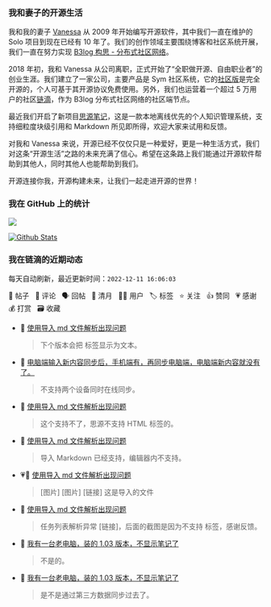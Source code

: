 ### 我和妻子的开源生活

我和我的妻子 [Vanessa](https://github.com/Vanessa219) 从 2009 年开始编写开源软件，其中我们一直在维护的 Solo 项目到现在已经有 10 年了。我们的创作领域主要围绕博客和社区系统开展，我们一直在努力实现 [B3log 构思 - 分布式社区网络](https://ld246.com/article/1546941897596)。

2018 年初，我和 Vanessa 从公司离职，正式开始了“全职做开源、自由职业者”的创业生涯。我们建立了一家公司，主要产品是 Sym 社区系统，它的[社区版](https://github.com/88250/symphony)是完全开源的，个人可基于其开源协议免费使用。另外，我们也运营着一个超过 5 万用户的社区[链滴](https://ld246.com)，作为 B3log 分布式社区网络的社区端节点。

最近我们开启了新项目[思源笔记](https://github.com/siyuan-note/siyuan)，这是一款本地离线优先的个人知识管理系统，支持细粒度块级引用和 Markdown 所见即所得，欢迎大家来试用和反馈。

对我和 Vanessa 来说，开源已经不仅仅只是一种爱好，更是一种生活方式，我们对这条“开源生活”之路的未来充满了信心。希望在这条路上我们能通过开源软件帮助到其他人，同时其他人也能帮助到我们。

开源连接你我，开源构建未来，让我们一起走进开源的世界！

### 我在 GitHub 上的统计

<a title="Hits" target="_blank" href="https://github.com/88250/88250"><img src="https://hits.b3log.org/88250/88250.svg"></a>

[![Github Stats](https://github-readme-stats.vercel.app/api?username=88250&theme=tokyonight&show_icons=true)](https://github.com/88250)

<!--events start -->

### 我在链滴的近期动态

每天自动刷新，最近更新时间：`2022-12-11 16:06:03`

📝 帖子 &nbsp; 💬 评论 &nbsp; 🗣 回帖 &nbsp; 🌙 清月 &nbsp; 👨‍💻 用户 &nbsp; 🏷️ 标签 &nbsp; ⭐️ 关注 &nbsp; 👍 赞同 &nbsp; 💗 感谢 &nbsp; 💰 打赏 &nbsp; 🗃 收藏

* 💬 [使用导入 md 文件解析出现问题](https://ld246.com/article/1670666281511/comment/1670688127210#comments)

  > 下个版本会把  标签显示为文本。
* 💬 [电脑端输入新内容同步后，手机端有，再同步电脑端，电脑端新内容就没有了。](https://ld246.com/article/1670683405072/comment/1670683681608#comments)

  > 不支持两个设备同时在线同步。
* 💬 [使用导入 md 文件解析出现问题](https://ld246.com/article/1670666281511/comment/1670680156267#comments)

  > 这个支持不了，思源不支持 HTML 标签的。
* 💬 [使用导入 md 文件解析出现问题](https://ld246.com/article/1670666281511/comment/1670669738930#comments)

  > 导入 Markdown 已经支持，编辑器内不支持。
* 💗📝 [使用导入 md 文件解析出现问题](https://ld246.com/article/1670666281511)

  > [图片] [图片] [链接] 这是导入的文件
* 💬 [使用导入 md 文件解析出现问题](https://ld246.com/article/1670666281511/comment/1670668131107#comments)

  > 任务列表解析异常 [链接]，后面的截图是因为不支持  标签，感谢反馈。
* 💬 [我有一台老电脑，装的 1.03 版本，不显示笔记了](https://ld246.com/article/1670645107801/comment/1670659743065#comments)

  > 不是的。
* 💬 [我有一台老电脑，装的 1.03 版本，不显示笔记了](https://ld246.com/article/1670645107801/comment/1670652517074#comments)

  > 是不是通过第三方数据同步过去了。


<!--events end -->
